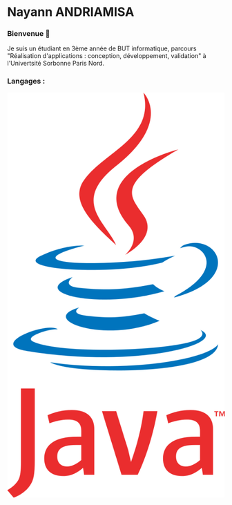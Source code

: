 # Nayann ANDRIAMISA

### Bienvenue 👋
Je suis un étudiant en 3ème année de BUT informatique, parcours "Réalisation d'applications : conception, développement, validation" à l'Univertsité Sorbonne Paris Nord.  

### Langages :
![image](https://github.com/nayannandriamisa/nayannandriamisa/blob/master/img/java-logo.png)


<!--
**nayannandriamisa/nayannandriamisa** is a ✨ _special_ ✨ repository because its `README.md` (this file) appears on your GitHub profile.

Here are some ideas to get you started:

- 🔭 I’m currently working on ...
- 🌱 I’m currently learning ...
- 👯 I’m looking to collaborate on ...
- 🤔 I’m looking for help with ...
- 💬 Ask me about ...
- 📫 How to reach me: ...
- 😄 Pronouns: ...
- ⚡ Fun fact: ...
-->
